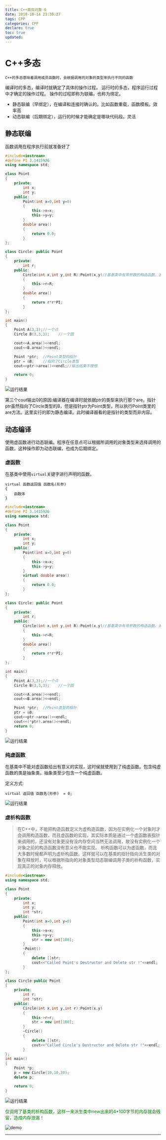 ```yaml
---
title: C++面向对象-6
date: 2018-10-14 23:30:27
tags: CPP
categories: CPP
declare: true
toc: true
updated:
---
```


# C++多态

`C++的多态意味着调用成员函数时，会根据调用的对象的类型来执行不同的函数`

编译时的多态，编译时就确定了具体的操作过程。
运行时的多态，程序运行过程中才确定的操作过程。
操作的过程即称为联编，也称为绑定。
<!-- more -->

- 静态联编（早绑定），在编译和连接时确认的。比如函数重载，函数模板。效率高
- 动态联编（后期绑定），运行的时候才能确定是哪块代码段。灵活

## 静态联编

函数调用在程序执行前就准备好了

```c++
#include<iostream>
#define PI 3.1415926
using namespace std;

class Point
{
	private:
		int x;
		int y;
	public:
		Point(int x=0,int y=0)
		{
			this->x=x;
			this->y=y;
		}
		double area()
		{
			return 0.0;
		}
};

class Circle: public Point
{
	private:
		int r;
    public:
    	Circle(int x,int y,int R):Point(x,y)//基基类中有带参数的构造函数，派生类中的构造函数需要自定义
    	{
    		this->r=R;
		}
		double area()
		{
			return r*r*PI;
		}
};

int main()
{
    Point A(3,3);//一个点
	Circle B(3,3,3);   	//一个圆

	cout<<A.area()<<endl;
	cout<<B.area()<<endl;

	Point *ptr;  //Point类型的指针
	ptr = &B;    //指向了Circle类型
	cout<<ptr->area()<<endl;//输出结果不理想

	return 0;
}
```

![运行结果](https://i.imgur.com/Armhnbc.png)

第三个cout输出0的原因:编译器在编译时就依据ptr的类型来执行那个are，指针ptr虽然指向了Circle类型的B，但是指针ptr为Point类型，所以执行Point类里的are方法。这里实行的即为静态编译。此时编译器看的是指针的类型而非内容。

## 动态编译

使用虚函数进行动态联编。程序在任意点可以根据所调用的对象类型来选择调用的函数，这种操作即为动态联编，也成为后期绑定。

###  虚函数

在基类中使用`virtual`关键字进行声明的函数。

	virtual 函数返回值 函数名(形参)
	{
		函数体
	}

```c++
#include<iostream>
#define PI 3.1415926
using namespace std;

class Point
{
	private:
		int x;
		int y;
	public:
		Point(int x=0,int y=0)
		{
			this->x=x;
			this->y=y;
		}
		virtual double area()
		{
			return 0.0;
		}
};

class Circle: public Point
{
	private:
		int r;
    public:
    	Circle(int x,int y,int R):Point(x,y)//基基类中有带参数的构造函数，派生类中的构造函数需要自定义
    	{
    		this->r=R;
		}
		double area()
		{
			return r*r*PI;
		}
};

int main()
{
    Point A(3,3);//一个点
	Circle B(3,3,3);   	//一个圆

	cout<<A.area()<<endl;
	cout<<B.area()<<endl;

	Point *ptr;  //Point类型的指针
	ptr = &B;
	cout<<ptr->area()<<endl;
	cout<<(*ptr).area()<<endl;
	return 0;
}
```

![运行结果](https://i.imgur.com/Hp4HVUm.png)

### 纯虚函数

在基类中不能对虚函数给出有意义的实现，这时侯就使用到了纯虚函数。包含纯虚函数的类是抽象类。抽象类至少包含一个纯虚函数。

定义方式:

	virtual 返回值 函数名(形参)  = 0;

![运行结果](https://i.imgur.com/4duEkpt.png)

### 虚析构函数

>在C++中，不能把构造函数定义为虚构造函数，因为在实例化一个对象时才会调用构造函数，而且虚函数的实现，其实际本质是通过一个虚函数表指针来调用的，还没有对象更没有没内存空间当然无法调用，故没有实例化一个对象之前的构造函数没有意义也不能实现。
>析构函数可以为虚函数，而且大多数时候都声明为虚析构函数。这样就可以在基类的指针指向派生类的对象在释放时，可以根据所指向的对象类型动态联编调用子类的析构函数，实现真正的对象内存释放。

```c++
#include<iostream>
using namespace std;

class Point
{
	private:
	    int x;
	    int y;
	    int *str;
	public:
		Point(int x=0,int y=0)
		{
			this->x=x;
			this->y=y;
			str = new int[100];
		}
		~Point()
		{
			delete []str;
			cout<<"Called Point's Destructor and Delete str !"<<endl;
		}
};

class Circle:public Point
{
	private:
		int r;
		int *str;
	public:
		Circle(int x,int y,int r):Point(x,y)
		{
			this->r=r;
			str = new int[100];
		}
		~Circle()
		{
			delete []str;
			cout<<"Called Circle's Destructor and Delete str !"<<endl;
		}
};
int main()
{
	Point *p;
	p = new Circle(10,10,20);
	delete p;

	return 0;
}
```

![运行结果](https://i.imgur.com/mx2KoAK.png)

<font color="green">仅调用了基类的析构函数，这样一来派生类中new出来的4*100字节的内存就会残留，造成内存泄漏！</font>

![demo](https://i.imgur.com/bkZuSA5.png)

---
